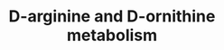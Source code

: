 ---
annotations:
- id: PW:0000082
  parent: classic metabolic pathway
  type: Pathway Ontology
  value: D-arginine and D-ornithine metabolic pathway
authors:
- MaintBot
- AllanKuchinsky
- AlexanderPico
- Christine Chichester
- Eweitz
description: 'Sources: [http://www.genome.jp/kegg-bin/show_pathway?mtu00472 KEGG Pathways]'
last-edited: 2021-05-25
organisms:
- Mycobacterium tuberculosis
redirect_from:
- /index.php/Pathway:WP1642
- /instance/WP1642
revision: null
schema-jsonld:
- '@context': https://schema.org/
  '@id': https://wikipathways.github.io/pathways/WP1642.html
  '@type': Dataset
  creator:
    '@type': Organization
    name: WikiPathways
  description: 'Sources: [http://www.genome.jp/kegg-bin/show_pathway?mtu00472 KEGG
    Pathways]'
  keywords:
  - (2R,4S)-2,4-Diaminopentanoate
  - 1-Pyrroline-2-carboxylate
  - 2-Amino-4-oxopentanoic acid
  - 2.6.1.21
  - 5-Amino-2-oxopentanoic acid
  - 5-Guanidino-2-oxopentanoate
  - Arginine and Proline Metabolism
  - Bacitracin
  - D-Arginine
  - D-Ornithine
  - L-Arginine
  - L-Ornithine
  - aao
  - ec:1.4.1.12
  - ec:3.5.3.10
  - ec:5.1.1.10
  - ec:5.1.1.12
  - ec:5.1.1.9
  - ec:5.4.3.5
  license: CC0
  name: D-arginine and D-ornithine metabolism
seo: CreativeWork
title: D-arginine and D-ornithine metabolism
wpid: WP1642
---
